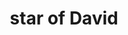---
layout: symbols
title: star of David
emoji: star_of_david
permalink: ✡.html
image: assets/img/3moji/star_of_david.png
---